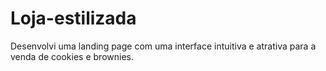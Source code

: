 # Loja-estilizada
Desenvolvi uma landing page com uma interface intuitiva e atrativa para a venda de cookies e brownies.
